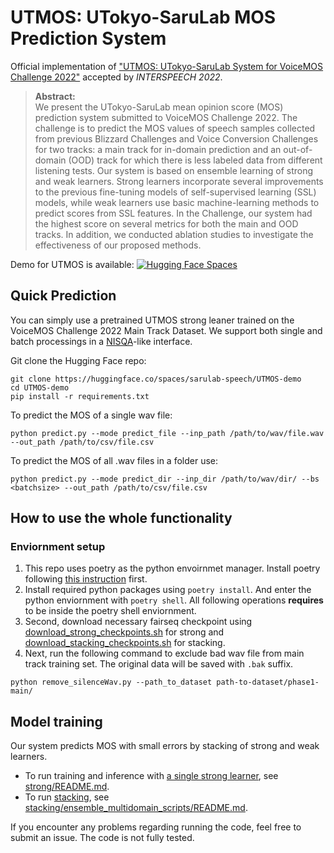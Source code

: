 # UTMOS: UTokyo-SaruLab MOS Prediction System

Official implementation of ["UTMOS: UTokyo-SaruLab System for VoiceMOS Challenge 2022"](https://arxiv.org/abs/2204.02152) accepted by <i>INTERSPEECH 2022</i>.

>**Abstract:**<br>
We present the UTokyo-SaruLab mean opinion score (MOS) prediction system submitted to VoiceMOS Challenge 2022. The challenge is to predict the MOS values of speech samples collected from previous Blizzard Challenges and Voice Conversion Challenges for two tracks: a main track for in-domain prediction and an out-of-domain (OOD) track for which there is less labeled data from different listening tests. Our system is based on ensemble learning of strong and weak learners. Strong learners incorporate several improvements to the previous fine-tuning models of self-supervised learning (SSL) models, while weak learners use basic machine-learning methods to predict scores from SSL features.
In the Challenge, our system had the highest score on several metrics for both the main and OOD tracks. In addition, we conducted ablation studies to investigate the effectiveness of our proposed methods.


Demo for UTMOS is available: [![Hugging Face Spaces](https://img.shields.io/badge/%F0%9F%A4%97%20Hugging%20Face-Spaces-blue)](https://huggingface.co/spaces/sarulab-speech/UTMOS-demo)

## Quick Prediction
You can simply use a pretrained UTMOS strong leaner trained on the VoiceMOS Challenge 2022 Main Track Dataset. We support both single and batch processings in a [NISQA](https://github.com/gabrielmittag/NISQA)-like interface.

Git clone the Hugging Face repo:
```
git clone https://huggingface.co/spaces/sarulab-speech/UTMOS-demo
cd UTMOS-demo
pip install -r requirements.txt
```

To predict the MOS of a single wav file:
```
python predict.py --mode predict_file --inp_path /path/to/wav/file.wav --out_path /path/to/csv/file.csv
```

To predict the MOS of all .wav files in a folder use:
```
python predict.py --mode predict_dir --inp_dir /path/to/wav/dir/ --bs <batchsize> --out_path /path/to/csv/file.csv
```

## How to use the whole functionality

### Enviornment setup

1. This repo uses poetry as the python envoirnmet manager. Install poetry following [this instruction](https://python-poetry.org/docs/#installation) first.
1. Install required python packages using `poetry install`. And enter the python enviornment with `poetry shell`. All following operations **requires** to be inside the poetry shell enviornment. 
1. Second, download necessary fairseq checkpoint using [download_strong_checkpoints.sh](fairseq_checkpoints/download_strong_checkpoints.sh) for strong and [download_stacking_checkpoints.sh](fairseq_checkpoints/download_stacking_checkpoints.sh) for stacking.
1. Next, run the following command to exclude bad wav file from main track training set.
The original data will be saved with `.bak` suffix.
```shell
python remove_silenceWav.py --path_to_dataset path-to-dataset/phase1-main/
```

## Model training
Our system predicts MOS with small errors by stacking of strong and weak learners.  
- To run training and inference with <u>a single strong learner</u>, see [strong/README.md](strong/README.md).  
- To run <u>stacking</u>, see [stacking/ensemble_multidomain_scripts/README.md](stacking/ensemble_multidomain_scripts/README.md).

If you encounter any problems regarding running the code, feel free to submit an issue. The code is not fully tested.
